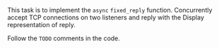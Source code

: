 This task is to implement the `async` `fixed_reply` function. 
Concurrently accept TCP connections on two listeners and reply with the Display representation of reply.

Follow the `TODO` comments in the code.